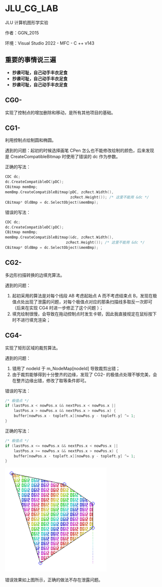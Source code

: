

# JLU_CG_LAB

 JLU 计算机图形学实验

作者：GGN\_2015

环境：Visual Studio 2022 - MFC - C ++ v143

## 重要的事情说三遍

- **抄袭可耻，自己动手丰衣足食**
- **抄袭可耻，自己动手丰衣足食**
- **抄袭可耻，自己动手丰衣足食**

## CG0-

实现了控制点的增加删除和移动，是所有其他项目的基础。

## CG1-

利用控制点绘制圆和椭圆。

遇到的问题：起初的时候选择画笔 CPen 怎么也不能修改绘制的颜色，后来发现是 CreateCompatibleBitmap 时使用了错误的 dc 作为参数。

正确的写法：

```cpp
CDC dc;
dc.CreateCompatibleDC(pDC);
CBitmap memBmp;
memBmp.CreateCompatibleBitmap(pDC, zcRect.Width(),
                              zcRect.Height()); /* 这里不能用 &dc */
CBitmap* OldBmp = dc.SelectObject(&memBmp);
```

错误的写法：

```cpp
CDC dc;
dc.CreateCompatibleDC(pDC);
CBitmap memBmp;
memBmp.CreateCompatibleBitmap(&dc, zcRect.Width(),
							zcRect.Height()); /* 这里不能用 &dc */
CBitmap* OldBmp = dc.SelectObject(&memBmp);
```

## CG2-

多边形扫描转换的边填充算法。

遇到的问题：

1. 起初采用的算法是对每个线段 AB 考虑起始点 A 而不考虑结束点 B，发现在极值点处出现了泄露的问题，对每个极值点对应的那条扫描线多取反一次即可（后来在实现 CG4 时进一步修正了这个问题 ）；
2. 填充绘制很慢，会导致在拖动控制点时发生卡顿，因此我直接规定在鼠标按下时不进行填充渲染；

## CG4-

实现了矩形区域的裁剪算法。

遇到的问题：

1. 错用了 nodeId 于 m\_NodeMap[nodeId] 导致裁剪出错；
2. 由于裁剪能够得到十分整齐的边缘，发现了 CG2- 的极值点处理不够完美，会在整齐边缘出错，修改了取等条件即可。

错误的写法：

```cpp
/* 极值点 */
if (lastPos.x < nowPos.x && nextPos.x < nowPos.x ||
    lastPos.x > nowPos.x && nextPos.x > nowPos.x) {
    buffer[nowPos.x - topleft.x][nowPos.y - topleft.y] ^= 1;
}
```

正确的写法：

```cpp
/* 极值点 */
if (lastPos.x <= nowPos.x && nextPos.x < nowPos.x ||
    lastPos.x >= nowPos.x && nextPos.x > nowPos.x) {
    buffer[nowPos.x - topleft.x][nowPos.y - topleft.y] ^= 1;
}
```

![image-20221201094346308](./img/leaking.png)

错误效果如上图所示，正确的做法不存在泄露问题。

